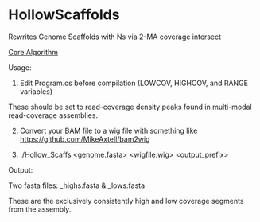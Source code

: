 # HollowScaffolds
Rewrites Genome Scaffolds with Ns via 2-MA coverage intersect

[Core Algorithm](double_rmean.png)

Usage:

1. Edit Program.cs before compilation (LOWCOV, HIGHCOV, and RANGE variables)

These should be set to read-coverage density peaks found in multi-modal read-coverage assemblies.

2. Convert your BAM file to a wig file with something like https://github.com/MikeAxtell/bam2wig

3. ./Hollow_Scaffs <genome.fasta> <wigfile.wig> <output_prefix>

Output:

Two fasta files: <prefix>_highs.fasta & <prefix>_lows.fasta

These are the exclusively consistently high and low coverage segments from the assembly.
